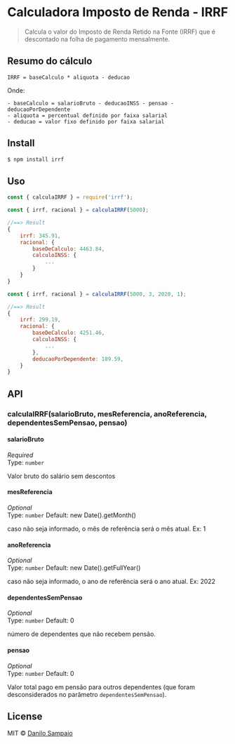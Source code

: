 # Calculadora Imposto de Renda - IRRF
> Calcula o valor do Imposto de Renda Retido na Fonte (IRRF) que é descontado na folha de pagamento mensalmente.

## Resumo do cálculo

`IRRF = baseCalculo * aliquota - deducao`
 
Onde:

    - baseCalculo = salarioBruto - deducaoINSS - pensao - deducaoPorDependente
    - aliquota = percentual definido por faixa salarial
    - deducao = valor fixo definido por faixa salarial

## Install

```sh
$ npm install irrf
```

## Uso

```js
const { calculaIRRF } = require('irrf');

const { irrf, racional } = calculaIRRF(5000);

//==> Result
{
    irrf: 345.91,
    racional: {
        baseDeCalculo: 4463.84,
        calculoINSS: {
            ...
        }
    }
}
```

```js
const { irrf, racional } = calculaIRRF(5000, 3, 2020, 1);

//==> Result
{
    irrf: 299.19,
    racional: {
        baseDeCalculo: 4251.46,
        calculoINSS: {
            ...
        },
        deducaoPorDependente: 189.59,
    }
}
```

## API

### calculaIRRF(salarioBruto, mesReferencia, anoReferencia, dependentesSemPensao, pensao)

#### salarioBruto

*Required*  
Type: `number`

Valor bruto do salário sem descontos

#### mesReferencia

*Optional*  
Type: `number`
Default: new Date().getMonth()

caso não seja informado, o mês de referência será o mês atual. Ex: 1

#### anoReferencia

*Optional*  
Type: `number`
Default: new Date().getFullYear()

caso não seja informado, o ano de referência será o ano atual. Ex: 2022

#### dependentesSemPensao

*Optional*  
Type: `number`
Default: 0

número de dependentes que não recebem pensão.

#### pensao

*Optional*  
Type: `number`
Default: 0

Valor total pago em pensão para outros dependentes (que foram desconsiderados no parâmetro `dependentesSemPensao`).

## License
MIT © [Danilo Sampaio](http://github.org/danilosampaio)
